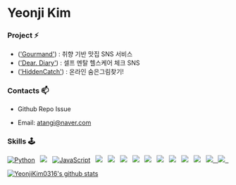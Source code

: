 # Yeonji Kim

### Project ⚡

* (['Gourmand'](https://github.com/YeonjiKim0316/Gourmand_SpringBoot_Project)) : 취향 기반 맛집 SNS 서비스
* (['Dear. Diary'](https://github.com/YeonjiKim0316/Heart-and-Heart)) :  셀프 멘탈 헬스케어 체크 SNS 
* (['HiddenCatch'](https://github.com/YeonjiKim0316/Hidden-Catch-Project)) : 온라인 숨은그림찾기!

### Contacts 📫

* Github Repo Issue
* Email: atangi@naver.com

  <div align=center>

### Skills 🕹
<p align="left">
<a href="#">
<img alt="Python" src="https://img.shields.io/badge/python%20-%2314354C.svg?style=for-the-badge&logo=python&logoColor=white"/></a> &nbsp;
<a href="#">
<img src="https://img.shields.io/badge/-Java-F6F6F6?style=for-the-badge&logo=java&logoColor=003399" /></a> &nbsp;
<a href="#">
<img alt="JavaScript" src="https://img.shields.io/badge/HTML-239120?style=for-the-badge&logo=html5&logoColor=white"/></a> &nbsp;
<a href="#">
<img src="https://img.shields.io/badge/vue.js%20-%2335495e.svg?style=for-the-badge&logo=vue.js&logoColor=%234FC08D" /></a> &nbsp;
<a href="#">
<img src="https://img.shields.io/badge/CSS-239120?&style=for-the-badge&logo=css3&logoColor=white"/></a> &nbsp;
<a href="#">
<img src="https://img.shields.io/badge/HTML-239120?style=for-the-badge&logo=html5&logoColor=white"/></a> &nbsp;
<a href="#">
<img src="https://img.shields.io/badge/Bootstrap-563D7C?style=for-the-badge&logo=bootstrap&logoColor=white"/></a> &nbsp;
<a href="#">
<img src="https://img.shields.io/badge/-Spring-6DB33F?style=for-the-badge&logo=spring&logoColor=white" /></a> &nbsp;
<a href="#">
<img src="https://img.shields.io/badge/Node.js-43853D?style=for-the-badge&logo=node.js&logoColor=white" /></a> &nbsp;
<a href="#">
<img src="https://img.shields.io/badge/-ElasticSearch-005571?style=for-the-badge&logo=elasticsearch&logoColor=white" /></a> &nbsp;
<a href="#">
<img src="https://img.shields.io/badge/MySQL-4479A1?style=for-the-badge&logo=MySQL&logoColor=white"/></a> &nbsp;
<a href="#">
<img src="https://img.shields.io/badge/-Oracle-F80000?style=for-the-badge&logo=oracle&logoColor=white" /></a> &nbsp;
<a href="#">
<img src="https://img.shields.io/badge/Flask-000000?style=for-the-badge&logo=flask&logoColor=white"> &nbsp;
<a href="#">
<img src="https://img.shields.io/badge/Postman-FF6C37?style=for-the-badge&logo=Postman&logoColor=white"> &nbsp;
<a href="#">
<br>

![YeonjiKim0316's github stats](https://github-readme-stats.vercel.app/api?username=YeonjiKim0316&show_icons=true)
